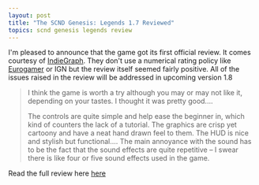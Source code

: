 ```yaml
---
layout: post
title: "The SCND Genesis: Legends 1.7 Reviewed"
topics: scnd genesis legends review
---
```


I'm pleased to announce that the game got its first official review.
It comes courtesy of [IndieGraph](http://indiegraph.wordpress.com).
They don't use a numerical rating policy like [Eurogamer](http://www.eurogamer.net/articles/the-eurogamer-scoring-policy) or IGN but the review itself seemed fairly positive.
All of the issues raised in the review will be addressed in upcoming version 1.8

>I think the game is worth a try although you may or may not like it, depending on your tastes. I thought it was pretty good....
>
>The controls are quite simple and help ease the beginner in, which kind of counters the lack of a tutorial.
>The graphics are crisp yet cartoony and have a neat hand drawn feel to them.
>The HUD is nice and stylish but functional....
>The main annoyance with the sound has to be the fact that the sound effects are quite repetitive – I swear there is like four or five sound effects used in the game.
>

Read the full review here [here](http://indiegraph.wordpress.com/2012/02/22/scnd-genesis-legends-review/)